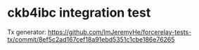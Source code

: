 # ckb4ibc integration test

Tx generator: <https://github.com/ImJeremyHe/forcerelay-tests-tx/commit/8ef5c2ad167cef18a91ebd5351c1cbe186e76265>
